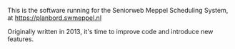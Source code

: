 This is the software running for the Seniorweb Meppel Scheduling System, at https://planbord.swmeppel.nl

Originally written in 2013, it's time to improve code and introduce new features.
